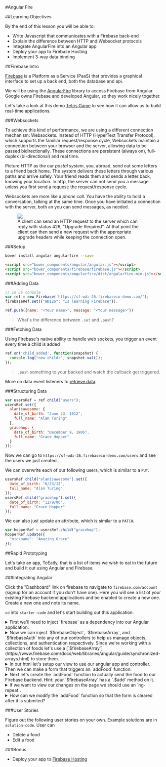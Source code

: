 #Angular Fire

##Learning Objectives

By the end of this lesson you will be able to:

* Write Javascript that communicates with a Firebase back-end
* Explain the difference between HTTP and Websocket protocols
* Integrate AngularFire into an Angular app
* Deploy your app to Firebase Hosting
* Implement 3-way data binding


##Firebase Intro

[Firebase](https://www.firebase.com/) is a Platform as a Service (PaaS) that provides a graphical interface to set up a back end, both the database and api.

We will be using the [AngularFire](https://www.firebase.com/docs/web/libraries/angular/guide/intro-to-angularfire.html) library to access Firebase from Angular. Google owns Firebase and developed Angular, so they work nicely together.

Let's take a look at this demo [Tetris Game](https://www.firebase.com/tutorial/#session/gf3bu09wvlf) to see how it can allow us to build real-time applications.

###Websockets

To achieve this kind of performance, we are using a different connection mechanism: Websockets. Instead of HTTP (HyperText Transfer Protocol), which supports the familiar request/response cycle, Websockets maintain a connection between your browser and the server, allowing data to be passed bidirectionally. These connections are persistent (always on), full-duplex (bi-directional) and real time.

Picture HTTP as the our *postal system*, you, abroad, send out some letters to a friend back home. The system delivers these letters through various paths and arrive safely. Your friend reads them and sends a letter back, knowing your location. In http, the server can not send you a message unless you first send a request: the request/response cycle.

Websockets are more like a *phone call*. You have the ability to hold a conversation, talking at the same time. Once you have initiated a connection with the server, both an you can send messages, as needed.

<figure>
    <img src="https://camo.githubusercontent.com/c0e4e20b1756769aa20540351c69b1757d1c9cb1/687474703a2f2f7777772e7075626e75622e636f6d2f626c6f672f77702d636f6e74656e742f75706c6f6164732f323031342f30392f576562536f636b6574732d4469616772616d2e706e67">
    <figcaption>A client can send an HTTP request to the server which can reply with status 426, "Upgrade Required". At that point the client can then send a new request with the appropriate upgrade headers while keeping the connection open.</figcaption>
</figure>

###Setup

```bash
bower install angular angularfire --save
```

```html
<script src="bower_components/angular/angular.js"></script>
<script src="bower_components/firebase/firebase.js"></script>
<script src="bower_components/angularfire/dist/angularfire.min.js"></script>
```

###Adding Data

```js
// in JS console
var ref = new Firebase('https://sf-wdi-26.firebaseio-demo.com/');
firebaseRef.set({"WDI26": "Is learning Firebase"});
```

```js
ref.push({name: "<Your name>", message: "<Your message>"})
```

>What's the difference between `.set` and `.push`?

###Fetching Data

Using Firebase's native ability to handle web sockets, you trigger an event every time a child is added

```js
ref.on('child_added', function(snapshot) {
  console.log("new child:", snapshot.val());
});
```

>`.push` something to your backed and watch the callback get triggered.

More on data event listeners to [retrieve data](https://www.firebase.com/docs/web/guide/retrieving-data.html).

###Structuring Data

```js
var usersRef = ref.child("users");
usersRef.set({
  alanisawesome: {
    date_of_birth: "June 23, 1912",
    full_name: "Alan Turing"
  },
  gracehop: {
    date_of_birth: "December 9, 1906",
    full_name: "Grace Hopper"
  }
});
```

Now we can go to `https://sf-wdi-26.firebaseio-demo.com/users` and see the users we just created.

We can overwrite each of our following users, which is similar to a `PUT`.

```js
usersRef.child("alanisawesome").set({
  date_of_birth: "6/23/12",
  full_name: "Alan Turing"
});
usersRef.child("gracehop").set({
  date_of_birth: "12/9/06",
  full_name: "Grace Hopper"
});
```
We can also just update an attribute, which is similar to a `PATCH`.

```js
var hopperRef = usersRef.child("gracehop");
hopperRef.update({
  "nickname": "Amazing Grace"
});
```

##Rapid Prototyping

Let's take an app, ToEatly, that is a list of items we wish to eat in the future and build it out using Angular and Firebase.

###Integrating Angular

Click the "Dashboard" link on firebase to navigate to `firebase.com/account` (signup for an account if you don't have one). Here you will see a list of your existing Firebase backend applications and be enabled to create a new one. Create a new one and note its name.

`cd` into `starter-code` and let's start building out this application.

<details>
<summary>First we'll need to inject `firebase` as a dependency into our Angular application.</summary>

```js
var app = angular.module("ToEatly", ["firebase"]);
```
</details>

<details>
<summary>Now we can inject `$firebaseObject`, `$firebaseArray`, and `$firebaseAuth` into any of our controllers to help us manage objects, collections, and authentication respectively. Since we're working with a collection of foods let's use a [`$firebaseArray`](https://www.firebase.com/docs/web/libraries/angular/guide/synchronized-arrays.html) to store them.
</summary>

```js
app.controller("FoodCtrl", function($scope, $firebaseArray) {
  // change to your application URL
  var ref = new Firebase("https://sf-wdi-26.firebaseio.com/foods");
  // create a synchronized array to store a collection
  $scope.foods = $firebaseArray(ref);
});
```
</details>

<details>
<summary>In our html let's setup our view to use our angular app and controller. Then we can make a form that triggers an `addFood` function.</summary>

```html
<form ng-submit="addFood()">
    <input placeholder="name" ng-model="food.name">
    <input yuminess="yuminess" ng-model="food.yuminess">
    <button type="submit">Eat me!</button>
</form>
```
</details>

<details>
<summary>Next let's create the `addFood` function to actually send the food to our Firebase backend. Hint: your `$firebaseArray` has a `.$add` method on it.</summary>

```js
  $scope.addFood = function() {
    $scope.foods.$add({
      name: $scope.food.name,
      yumminess: $scope.food.yumminess
    });
  };
```
</details>

<details>
<summary>If we want to view our changes on the page we should use an `ng-repeat`.</summary>

```html
<div class="food" ng-repeat="food in foods">
    <b>Name:</b> {{food.name}} | <b>Yumminess:</b> {{food.yumminess}}
</div>
```
</details>

<details>
<summary>How can we modify the `addFood` function so that the form is cleared after it is submited?</summary>

```js
  $scope.addFood = function() {
    $scope.foods.$add({
      name: $scope.food.name,
      yumminess: $scope.food.yumminess
    });
    // clears form
    $scope.food = {};
  };
```
</details>

###User Stories

Figure out the following user stories on your own. Example solutions are in `solution-code`. User can

* Delete a food
* Edit a food

###Bonus

* Deploy your app to [Firebase Hosting](https://www.firebase.com/docs/hosting/guide/deploying.html)
